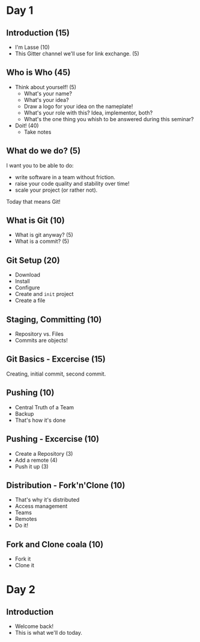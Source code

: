 # Day 1

## Introduction (15)

- I'm Lasse (10)
- This Gitter channel we'll use for link exchange. (5)

## Who is Who (45)

- Think about yourself! (5)
    - What's your name?
    - What's your idea?
    - Draw a logo for your idea on the nameplate!
    - What's your role with this? Idea, implementor, both?
    - What's the one thing you whish to be answered during this seminar?
- Doit! (40)
    - Take notes

## What do we do? (5)

I want you to be able to do:

- write software in a team without friction.
- raise your code quality and stability over time!
- scale your project (or rather not).

Today that means Git!

## What is Git (10)

- What is git anyway? (5)
- What is a commit? (5)

## Git Setup (20)

- Download
- Install
- Configure
- Create and `init` project
- Create a file

## Staging, Committing (10)

- Repository vs. Files
- Commits are objects!

## Git Basics - Excercise (15)

Creating, initial commit, second commit.

## Pushing (10)

- Central Truth of a Team
- Backup
- That's how it's done

## Pushing - Excercise (10)

- Create a Repository (3)
- Add a remote (4)
- Push it up (3)

## Distribution - Fork'n'Clone (10)

- That's why it's distributed
- Access management
- Teams
- Remotes
- Do it!

## Fork and Clone coala (10)

- Fork it
- Clone it

# Day 2

## Introduction

- Welcome back!
- This is what we'll do today.
